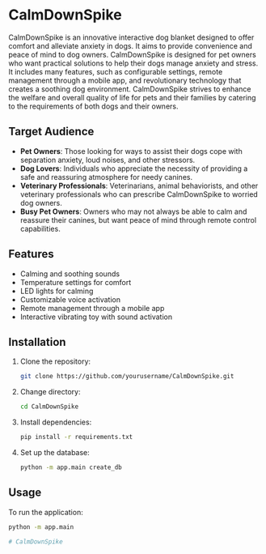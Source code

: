 # CalmDownSpike

CalmDownSpike is an innovative interactive dog blanket designed to offer comfort and alleviate anxiety in dogs. It aims to provide convenience and peace of mind to dog owners. CalmDownSpike is designed for pet owners who want practical solutions to help their dogs manage anxiety and stress. It includes many features, such as configurable settings, remote management through a mobile app, and revolutionary technology that creates a soothing dog environment. CalmDownSpike strives to enhance the welfare and overall quality of life for pets and their families by catering to the requirements of both dogs and their owners.

## Target Audience

- **Pet Owners**: Those looking for ways to assist their dogs cope with separation anxiety, loud noises, and other stressors.
- **Dog Lovers**: Individuals who appreciate the necessity of providing a safe and reassuring atmosphere for needy canines.
- **Veterinary Professionals**: Veterinarians, animal behaviorists, and other veterinary professionals who can prescribe CalmDownSpike to worried dog owners.
- **Busy Pet Owners**: Owners who may not always be able to calm and reassure their canines, but want peace of mind through remote control capabilities.

## Features

- Calming and soothing sounds
- Temperature settings for comfort
- LED lights for calming
- Customizable voice activation
- Remote management through a mobile app
- Interactive vibrating toy with sound activation

## Installation

1. Clone the repository:
    ```sh
    git clone https://github.com/yourusername/CalmDownSpike.git
    ```

2. Change directory:
    ```sh
    cd CalmDownSpike
    ```

3. Install dependencies:
    ```sh
    pip install -r requirements.txt
    ```

4. Set up the database:
    ```sh
    python -m app.main create_db
    ```

## Usage

To run the application:
```sh
python -m app.main

#   C a l m D o w n S p i k e 
 
 
